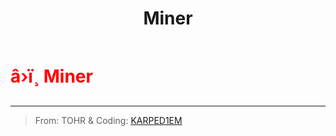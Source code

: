 ﻿---
lang: en-US
title: Miner
prev:
next:
---

# <font color="red">â›ï¸ <b>Miner</b></font> <Badge text="Concealing" type="tip" vertical="middle"/>
---

> From: TOHR & Coding: [KARPED1EM](https://github.com/KARPED1EM)
